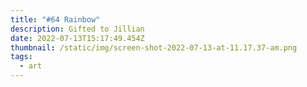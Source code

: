 ```yaml
---
title: "#64 Rainbow"
description: Gifted to Jillian
date: 2022-07-13T15:17:49.454Z
thumbnail: /static/img/screen-shot-2022-07-13-at-11.17.37-am.png
tags:
  - art
---
```


